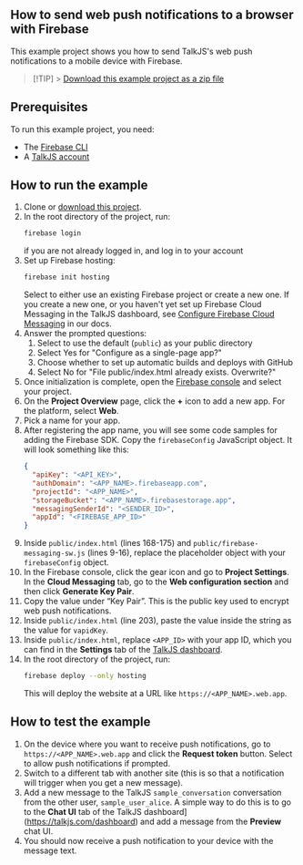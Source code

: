 ## How to send web push notifications to a browser with Firebase

This example project shows you how to send TalkJS's web push notifications to a mobile device with Firebase.

> [!TIP] > [Download this example project as a zip file](https://github.com/talkjs/talkjs-examples/releases/latest/download/firebase.notifications-example.zip)

## Prerequisites

To run this example project, you need:

- The [Firebase CLI](https://firebase.google.com/docs/cli#install_the_firebase_cli)
- A [TalkJS account](https://talkjs.com/dashboard/login)

## How to run the example

1. Clone or [download this project](https://github.com/talkjs/talkjs-examples/releases/latest/download/firebase.notifications-example.zip).
1. In the root directory of the project, run:
   ```sh
   firebase login
   ```
   if you are not already logged in, and log in to your account
1. Set up Firebase hosting:
   ```sh
   firebase init hosting
   ```
   Select to either use an existing Firebase project or create a new one. If you create a new one, or you haven't yet set up Firebase Cloud Messaging in the TalkJS dashboard, see [Configure Firebase Cloud Messaging](https://talkjs.com/docs/Features/Notifications/Mobile_Push_Notifications/Configure_FCM/) in our docs.
1. Answer the prompted questions:
   1. Select to use the default (`public`) as your public directory
   1. Select Yes for "Configure as a single-page app?"
   1. Choose whether to set up automatic builds and deploys with GitHub
   1. Select No for "File public/index.html already exists. Overwrite?"
1. Once initialization is complete, open the [Firebase console](http://console.firebase.google.com/) and select your project.
1. On the **Project Overview** page, click the **+** icon to add a new app. For the platform, select **Web**.
1. Pick a name for your app.
1. After registering the app name, you will see some code samples for adding the Firebase SDK. Copy the `firebaseConfig` JavaScript object. It will look something like this:
   ```json
   {
     "apiKey": "<API_KEY>",
     "authDomain": "<APP_NAME>.firebaseapp.com",
     "projectId": "<APP_NAME>",
     "storageBucket": "<APP_NAME>.firebasestorage.app",
     "messagingSenderId": "<SENDER_ID>",
     "appId": "<FIREBASE_APP_ID>"
   }
   ```
1. Inside `public/index.html` (lines 168-175) and `public/firebase-messaging-sw.js` (lines 9-16), replace the placeholder object with your `firebaseConfig` object.
1. In the Firebase console, click the gear icon and go to **Project Settings**. In the **Cloud Messaging** tab, go to the **Web configuration section** and then click **Generate Key Pair**.
1. Copy the value under “Key Pair”. This is the public key used to encrypt web push notifications.
1. Inside `public/index.html` (line 203), paste the value inside the string as the value for `vapidKey`.
1. Inside `public/index.html`, replace `<APP_ID>` with your app ID, which you can find in the **Settings** tab of the [TalkJS dashboard](https://talkjs.com/dashboard).
1. In the root directory of the project, run:
   ```sh
   firebase deploy --only hosting
   ```
   This will deploy the website at a URL like `https://<APP_NAME>.web.app`.

## How to test the example

1. On the device where you want to receive push notifications, go to `https://<APP_NAME>.web.app` and click the **Request token** button. Select to allow push notifications if prompted.
1. Switch to a different tab with another site (this is so that a notification will trigger when you get a new message).
1. Add a new message to the TalkJS `sample_conversation` conversation from the other user, `sample_user_alice`. A simple way to do this is to go to the **Chat UI** tab of the TalkJS dashboard](https://talkjs.com/dashboard) and add a message from the **Preview** chat UI.
1. You should now receive a push notification to your device with the message text.
